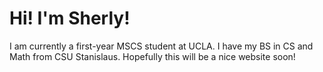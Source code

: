 # Hi! I'm Sherly!

I am currently a first-year MSCS student at UCLA. I have my BS in CS and Math from CSU Stanislaus. Hopefully this will be a nice website soon!
